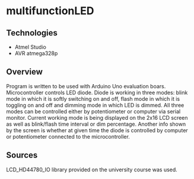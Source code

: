 # multifunctionLED
## Technologies
* Atmel Studio
* AVR atmega328p
## Overview
Program is written to be used with Arduino Uno evaluation boars. Microcontroller controls LED diode. Diode is working in three modes: blink mode in which 
it is softly switching on and off, flash mode in which it is toggling on and off and dimming mode in which LED is dimmed. All three modes can be controlled either by potentiometer or computer via serial monitor.
Current working mode is being displayed on the 2x16 LCD screen as well as blink/flash time interval or dim percentage. Another info shown by the screen is whether at given time the diode is controlled by computer or potentiometer connected to the microcontroller.

## Sources
LCD_HD44780_IO library provided on the university course was used.
